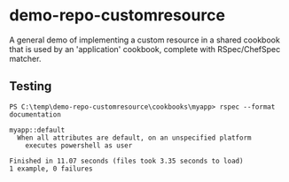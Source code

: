 # demo-repo-customresource

A general demo of implementing a custom resource in a shared cookbook that is used by an 'application' cookbook, complete with RSpec/ChefSpec matcher.

## Testing

```
PS C:\temp\demo-repo-customresource\cookbooks\myapp> rspec --format documentation

myapp::default
  When all attributes are default, on an unspecified platform
    executes powershell as user

Finished in 11.07 seconds (files took 3.35 seconds to load)
1 example, 0 failures
```
